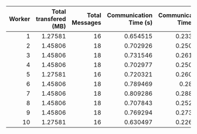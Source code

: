 |   Worker |   Total transfered (MB) |   Total Messages |   Communication Time (s) |   Communication Time (%) |   Work Time (s) |   Work Time (%) |   Other Time (s) |   Other Time (%) |
|---------:|------------------------:|-----------------:|-------------------------:|-------------------------:|----------------:|----------------:|-----------------:|-----------------:|
|        1 |                 1.27581 |               16 |                 0.654515 |                 0.233861 |         152.448 |         54.4706 |         126.77   |          45.2956 |
|        2 |                 1.45806 |               18 |                 0.702926 |                 0.250413 |         170.762 |         60.833  |         109.241  |          38.9166 |
|        3 |                 1.45806 |               18 |                 0.731546 |                 0.261164 |         149.065 |         53.2167 |         130.313  |          46.5221 |
|        4 |                 1.45806 |               18 |                 0.702977 |                 0.250907 |         185.088 |         66.0616 |          94.3837 |          33.6875 |
|        5 |                 1.27581 |               16 |                 0.720321 |                 0.260789 |         157.663 |         57.0811 |         117.825  |          42.6581 |
|        6 |                 1.45806 |               18 |                 0.789469 |                 0.28197  |         155.538 |         55.5525 |         123.656  |          44.1655 |
|        7 |                 1.45806 |               18 |                 0.809286 |                 0.288873 |         179.965 |         64.2381 |          99.3786 |          35.473  |
|        8 |                 1.45806 |               18 |                 0.707843 |                 0.252339 |         156.949 |         55.9507 |         122.856  |          43.7969 |
|        9 |                 1.45806 |               18 |                 0.769294 |                 0.273957 |         169.804 |         60.4696 |         110.236  |          39.2565 |
|       10 |                 1.27581 |               16 |                 0.630497 |                 0.226886 |         156.134 |         56.1853 |         121.127  |          43.5878 |